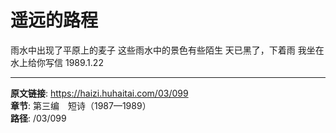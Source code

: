 # 遥远的路程

雨水中出现了平原上的麦子
这些雨水中的景色有些陌生
天已黑了，下着雨
我坐在水上给你写信
1989.1.22

---

**原文链接**: https://haizi.huhaitai.com/03/099  
**章节**: 第三编　短诗（1987—1989）  
**路径**: /03/099

